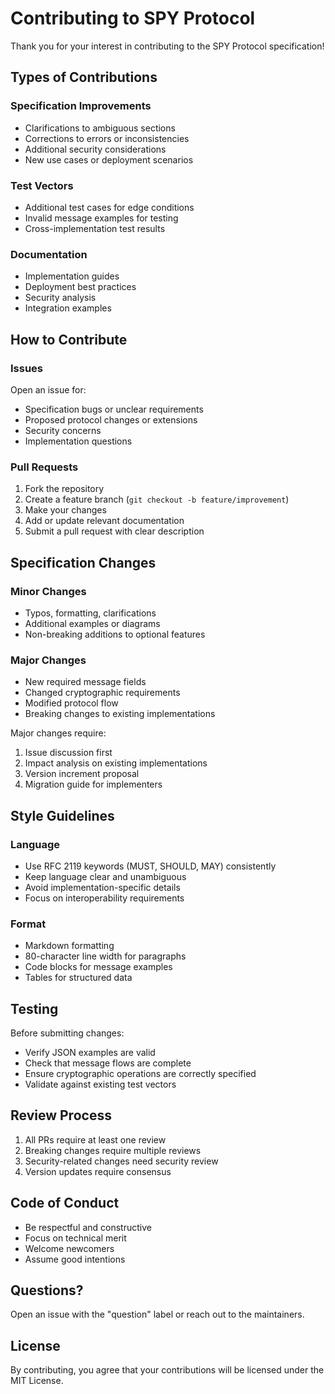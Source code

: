 # Contributing to SPY Protocol

Thank you for your interest in contributing to the SPY Protocol specification!

## Types of Contributions

### Specification Improvements
- Clarifications to ambiguous sections
- Corrections to errors or inconsistencies  
- Additional security considerations
- New use cases or deployment scenarios

### Test Vectors
- Additional test cases for edge conditions
- Invalid message examples for testing
- Cross-implementation test results

### Documentation
- Implementation guides
- Deployment best practices
- Security analysis
- Integration examples

## How to Contribute

### Issues
Open an issue for:
- Specification bugs or unclear requirements
- Proposed protocol changes or extensions
- Security concerns
- Implementation questions

### Pull Requests
1. Fork the repository
2. Create a feature branch (`git checkout -b feature/improvement`)
3. Make your changes
4. Add or update relevant documentation
5. Submit a pull request with clear description

## Specification Changes

### Minor Changes
- Typos, formatting, clarifications
- Additional examples or diagrams
- Non-breaking additions to optional features

### Major Changes  
- New required message fields
- Changed cryptographic requirements
- Modified protocol flow
- Breaking changes to existing implementations

Major changes require:
1. Issue discussion first
2. Impact analysis on existing implementations
3. Version increment proposal
4. Migration guide for implementers

## Style Guidelines

### Language
- Use RFC 2119 keywords (MUST, SHOULD, MAY) consistently
- Keep language clear and unambiguous
- Avoid implementation-specific details
- Focus on interoperability requirements

### Format
- Markdown formatting
- 80-character line width for paragraphs
- Code blocks for message examples
- Tables for structured data

## Testing

Before submitting changes:
- Verify JSON examples are valid
- Check that message flows are complete
- Ensure cryptographic operations are correctly specified
- Validate against existing test vectors

## Review Process

1. All PRs require at least one review
2. Breaking changes require multiple reviews
3. Security-related changes need security review
4. Version updates require consensus

## Code of Conduct

- Be respectful and constructive
- Focus on technical merit
- Welcome newcomers
- Assume good intentions

## Questions?

Open an issue with the "question" label or reach out to the maintainers.

## License

By contributing, you agree that your contributions will be licensed under the MIT License.
